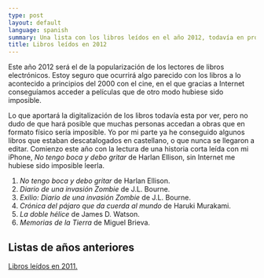 ```yaml
---
type: post
layout: default
language: spanish
summary: Una lista con los libros leídos en el año 2012, todavía en progreso.
title: Libros leídos en 2012
---
```


Este año 2012 será el de la popularización de los lectores de libros electrónicos. Estoy seguro que ocurrirá algo parecido con los libros a lo acontecido a principios del 2000 con el cine, en el que gracias a Internet conseguíamos acceder a películas que de otro modo hubiese sido imposible.

Lo que aportará la digitalización de los libros todavía esta por ver, pero no dudo de que hará posible que muchas personas accedan a obras que en formato físico sería imposible. Yo por mi parte ya he conseguido algunos libros que estaban descatalogados en castellano, o que nunca se llegaron a editar. Comienzo este año con la lectura de una historia corta leída con mi iPhone, *No tengo boca y debo gritar* de Harlan Ellison, sin Internet me hubiese sido imposible leerla.

1. *No tengo boca y debo gritar* de Harlan Ellison.
2. *Diario de una invasión Zombie* de J.L. Bourne.
3. *Exilio: Diario de una invasión Zombie* de J.L. Bourne.
4. *Crónica del pájaro que da cuerda al mundo* de Haruki Murakami.
5. *La doble hélice* de James D. Watson.
6. *Memorias de la Tierra* de Miguel Brieva.

## Listas de años anteriores

[Libros leídos en 2011.](/blog/2011/06/23/libros-leidos-en-2011.html)